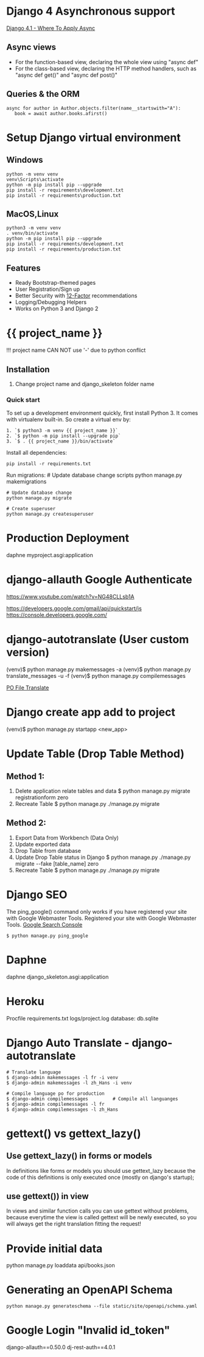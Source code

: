 # Django 4 Asynchronous support

[Django 4.1 - Where To Apply Async](https://medium.com/@ivan.slavko.matic.96/django-4-1-where-to-apply-async-c05f29ca2041)

## Async views

- For the function-based view, declaring the whole view using "async def"
- For the class-based view, declaring the HTTP method handlers, such as "async def get()" and "async def post()"

## Queries & the ORM

```
async for author in Author.objects.filter(name__startswith="A"):
   book = await author.books.afirst()
```

# Setup Django virtual environment

## Windows

```
python -m venv venv
venv\Scripts\activate
python -m pip install pip --upgrade
pip install -r requirements\development.txt
pip install -r requirements\production.txt
```

## MacOS,Linux

```
python3 -m venv venv
. venv/bin/activate
python -m pip install pip --upgrade
pip install -r requirements/development.txt
pip install -r requirements/production.txt
```

## Features

- Ready Bootstrap-themed pages
- User Registration/Sign up
- Better Security with [12-Factor](http://12factor.net/) recommendations
- Logging/Debugging Helpers
- Works on Python 3 and Django 2

# {{ project_name }}

!!! project name CAN NOT use '-' due to python conflict

## Installation

1. Change project name and django_skeleton folder name

### Quick start

To set up a development environment quickly, first install Python 3. It
comes with virtualenv built-in. So create a virtual env by:

    1. `$ python3 -m venv {{ project_name }}`
    2. `$ python -m pip install --upgrade pip`
    3. `$ . {{ project_name }}/bin/activate`

Install all dependencies:

    pip install -r requirements.txt

Run migrations: # Update database change scripts
python manage.py makemigrations

    # Update database change
    python manage.py migrate

    # Create superuser
    python manage.py createsuperuser

# Production Deployment

daphne myproject.asgi:application

# django-allauth Google Authenticate

https://www.youtube.com/watch?v=NG48CLLsb1A

https://developers.google.com/gmail/api/quickstart/js
https://console.developers.google.com/

# django-autotranslate (User custom version)

(venv)$ python manage.py makemessages -a
(venv)$ python manage.py translate_messages -u -f
(venv)$ python manage.py compilemessages

[PO File Translate](https://pofile.net/free-po-editor)

# Django create app add to project

(venv)$ python manage.py startapp <new_app>

# Update Table (Drop Table Method)

## Method 1:

1. Delete application relate tables and data
   $ python manage.py migrate registrationform zero
2. Recreate Table
   $ python manage.py ./manage.py migrate

## Method 2:

1. Export Data from Workbench (Data Only)
2. Update exported data
3. Drop Table from database
4. Update Drop Table status in Django
   $ python manage.py ./manage.py migrate --fake [table_name] zero
5. Recreate Table
   $ python manage.py ./manage.py migrate

# Django SEO

The ping_google() command only works if you have registered your site with Google Webmaster Tools.
Registered your site with Google Webmaster Tools.
[Google Search Console](https://www.google.com/webmasters/tools/)

```
$ python manage.py ping_google
```

# Daphne

daphne django_skeleton.asgi:application

# Heroku

Procfile
requirements.txt
logs/project.log
database: db.sqlite

# Django Auto Translate - django-autotranslate

```
# Translate language
$ django-admin makemessages -l fr -i venv
$ django-admin makemessages -l zh_Hans -i venv

# Compile language po for production
$ django-admin compilemessages         # Compile all languanges
$ django-admin compilemessages -l fr
$ django-admin compilemessages -l zh_Hans
```

# gettext() vs gettext_lazy()

## Use gettext_lazy() in forms or models

In definitions like forms or models you should use gettext_lazy because the code of this definitions is only executed once (mostly on django's startup);

## use gettext()) in view

In views and similar function calls you can use gettext without problems, because everytime the view is called gettext will be newly executed, so you will always get the right translation fitting the request!

# Provide initial data

python manage.py loaddata api/books.json


# Generating an OpenAPI Schema
```
python manage.py generateschema --file static/site/openapi/schema.yaml
```

# Google Login "Invalid id_token"
django-allauth==0.50.0
dj-rest-auth==4.0.1    